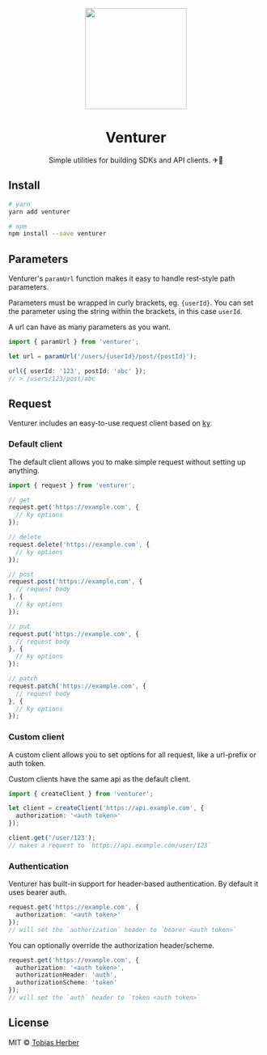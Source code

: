 <p align="center">
  <img src="https://i.imgur.com/dpdqxMa.png" width="200px">
</p>

<h1 align="center">
  Venturer
</h1>

<p align="center">
  Simple utilities for building SDKs and API clients. ✈🚀
</p>

## Install

```bash
# yarn
yarn add venturer

# npm
npm install --save venturer 
```

## Parameters

Venturer's `paramUrl` function makes it easy to handle rest-style path parameters.

Parameters must be wrapped in curly brackets, eg. `{userId}`. 
You can set the parameter using the string within the brackets, in this case `userId`.

A url can have as many parameters as you want.

```typescript
import { paramUrl } from 'venturer';

let url = paramUrl('/users/{userId}/post/{postId}');

url({ userId: '123', postId: 'abc' });
// > /users/123/post/abc
```

## Request

Venturer includes an easy-to-use request client based on [ky](https://github.com/sindresorhus/ky).

### Default client

The default client allows you to make simple request without setting up anything.

```typescript
import { request } from 'venturer';

// get
request.get('https://example.com', {
  // ky options
});

// delete
request.delete('https://example.com', {
  // ky options
});

// post
request.post('https://example.com', {
  // request body
}, {
  // ky options
});

// put
request.put('https://example.com', {
  // request body
}, {
  // ky options
});

// patch
request.patch('https://example.com', {
  // request body
}, {
  // ky options
});
```

### Custom client

A custom client allows you to set options for all request, like a url-prefix or auth token.

Custom clients have the same api as the default client.

```typescript
import { createClient } from 'venturer';

let client = createClient('https://api.example.com', {
  authorization: '<auth token>'
});

client.get('/user/123');
// makes a request to `https://api.example.com/user/123`
```

### Authentication

Venturer has built-in support for header-based authentication. By default it uses bearer auth.

```typescript
request.get('https://example.com', {
  authorization: '<auth token>'
});
// will set the `authorization` header to `bearer <auth token>`
```

You can optionally override the authorization header/scheme.

```typescript
request.get('https://example.com', {
  authorization: '<auth token>',
  authorizationHeader: 'auth',
  authorizationScheme: 'token'
});
// will set the `auth` header to `token <auth token>`
```

## License

MIT © [Tobias Herber](https://herber.space)

